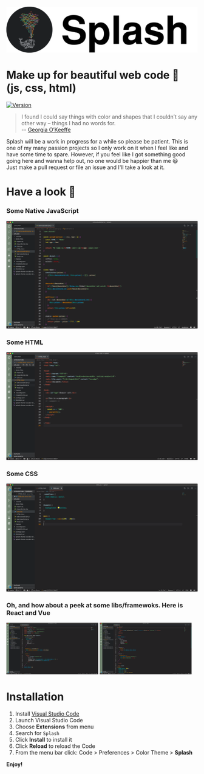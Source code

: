 ![Splash logo](splash-theme-vscode-whale-text.png)


# Make up for beautiful web code 💄 (js, css, html)

[![Version](https://vsmarketplacebadge.apphb.com/version/Jonas.splash.svg)](https://marketplace.visualstudio.com/items?itemName=Jonas.splash)

> I found I could say things with color and shapes that I couldn’t say any other way – things I had no words for.\
> --  [Georgia O’Keeffe](https://en.wikipedia.org/wiki/Georgia_O%27Keeffe)

Splash will be a work in progress for a while so please be patient. This is one of my many passion projects so I only work on it when I feel like and have some time to spare. However, if you feel like I got something good going here and wanna help out, no one would be happier than me 😃 \
Just make a pull request or file an issue and I'll take a look at it.

# Have a look 👀
### Some Native JavaScript
![nativeJavaScript](demo-images/nativeJavaScript.png)

### Some HTML
![HTML](demo-images/HTML.png)

### Some CSS
![CSS](demo-images/CSS.png)

### Oh, and how about a peek at some libs/framewoks. Here is React and Vue
<span>
  <img src="demo-images/reactJavaScript.png" width="48%" /> 
  <img src="demo-images/Vuejs.png" width="48%" />
</span>


# Installation

1.  Install [Visual Studio Code](https://code.visualstudio.com/)
2.  Launch Visual Studio Code
3.  Choose **Extensions** from menu
4.  Search for `Splash`
5.  Click **Install** to install it
6.  Click **Reload** to reload the Code
7.  From the menu bar click: Code > Preferences > Color Theme > **Splash**

**Enjoy!**
